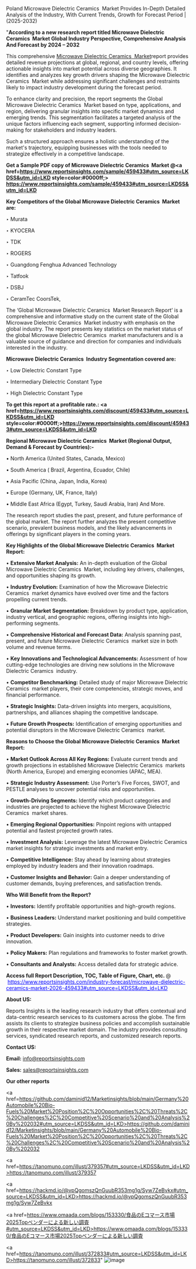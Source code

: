 Poland Microwave Dielectric Ceramics  Market Provides In-Depth Detailed Analysis of the Industry, With Current Trends, Growth for Forecast Period | (2025-2032)

"<strong>According to a new research report titled Microwave Dielectric Ceramics  Market Global Industry Perspective, Comprehensive Analysis And Forecast by 2024 – 2032</strong>

This comprehensive <a href=https://www.reportsinsights.com/sample/459433>Microwave Dielectric Ceramics  Market</a>report provides detailed revenue projections at global, regional, and country levels, offering actionable insights into market potential across diverse geographies. It identifies and analyzes key growth drivers shaping the Microwave Dielectric Ceramics  Market while addressing significant challenges and restraints likely to impact industry development during the forecast period.

To enhance clarity and precision, the report segments the Global Microwave Dielectric Ceramics  Market based on type, applications, and region, delivering granular insights into specific market dynamics and emerging trends. This segmentation facilitates a targeted analysis of the unique factors influencing each segment, supporting informed decision-making for stakeholders and industry leaders.

Such a structured approach ensures a holistic understanding of the market's trajectory, equipping businesses with the tools needed to strategize effectively in a competitive landscape.

<strong>Get a Sample PDF copy of Microwave Dielectric Ceramics  Market </strong><strong>@<a href=https://www.reportsinsights.com/sample/459433#utm_source=LKDSS&utm_id=LKD style=color:#0000ff;> https://www.reportsinsights.com/sample/459433#utm_source=LKDSS&utm_id=LKD</a></strong></font>

<strong>Key Competitors of the Global Microwave Dielectric Ceramics  Market are:</strong>

‣ Murata

‣ KYOCERA

‣ TDK

‣ ROGERS

‣ Guangdong Fenghua Advanced Technology

‣ Tatfook

‣ DSBJ

‣ CeramTec CoorsTek,

The ‘Global Microwave Dielectric Ceramics  Market Research Report’ is a comprehensive and informative study on the current state of the Global Microwave Dielectric Ceramics  Market industry with emphasis on the global industry. The report presents key statistics on the market status of the global Microwave Dielectric Ceramics  market manufacturers and is a valuable source of guidance and direction for companies and individuals interested in the industry.

<strong>Microwave Dielectric Ceramics  Industry Segmentation covered are:</strong>

‣ Low Dielectric Constant Type

‣ Intermediary Dielectric Constant Type

‣ High Dielectric Constant Type

<strong>To get this report at a profitable rate.: <a href=https://www.reportsinsights.com/discount/459433#utm_source=LKDSS&utm_id=LKD style=color:#0000ff;>https://www.reportsinsights.com/discount/459433#utm_source=LKDSS&utm_id=LKD</a></strong></font>

<strong>Regional Microwave Dielectric Ceramics  Market (Regional Output, Demand &amp; Forecast by Countries):-</strong>

• North America (United States, Canada, Mexico)

• South America ( Brazil, Argentina, Ecuador, Chile)

• Asia Pacific (China, Japan, India, Korea)

• Europe (Germany, UK, France, Italy)

• Middle East Africa (Egypt, Turkey, Saudi Arabia, Iran) And More.

The research report studies the past, present, and future performance of the global market. The report further analyzes the present competitive scenario, prevalent business models, and the likely advancements in offerings by significant players in the coming years.

<strong>Key Highlights of the Global Microwave Dielectric Ceramics  Market Report:</strong>

• <strong>Extensive Market Analysis:</strong> An in-depth evaluation of the Global Microwave Dielectric Ceramics  Market, including key drivers, challenges, and opportunities shaping its growth.

• <strong>Industry Evolution:</strong> Examination of how the Microwave Dielectric Ceramics  market dynamics have evolved over time and the factors propelling current trends.

• <strong>Granular Market Segmentation:</strong> Breakdown by product type, application, industry vertical, and geographic regions, offering insights into high-performing segments.

• <strong>Comprehensive Historical and Forecast Data:</strong> Analysis spanning past, present, and future Microwave Dielectric Ceramics  market size in both volume and revenue terms.

• <strong>Key Innovations and Technological Advancements:</strong> Assessment of how cutting-edge technologies are driving new solutions in the Microwave Dielectric Ceramics  industry.

• <strong>Competitor Benchmarking:</strong> Detailed study of major Microwave Dielectric Ceramics  market players, their core competencies, strategic moves, and financial performance.

• <strong>Strategic Insights:</strong> Data-driven insights into mergers, acquisitions, partnerships, and alliances shaping the competitive landscape.

• <strong>Future Growth Prospects:</strong> Identification of emerging opportunities and potential disruptors in the Microwave Dielectric Ceramics  market.

<strong>Reasons to Choose the Global Microwave Dielectric Ceramics  Market Report:</strong>

• <strong>Market Outlook Across All Key Regions:</strong> Evaluate current trends and growth projections in established Microwave Dielectric Ceramics  markets (North America, Europe) and emerging economies (APAC, MEA).

• <strong>Strategic Industry Assessment:</strong> Use Porter’s Five Forces, SWOT, and PESTLE analyses to uncover potential risks and opportunities.

• <strong>Growth-Driving Segments:</strong> Identify which product categories and industries are projected to achieve the highest Microwave Dielectric Ceramics  market shares.

• <strong>Emerging Regional Opportunities:</strong> Pinpoint regions with untapped potential and fastest projected growth rates.

• <strong>Investment Analysis:</strong> Leverage the latest Microwave Dielectric Ceramics  market insights for strategic investments and market entry.

• <strong>Competitive Intelligence:</strong> Stay ahead by learning about strategies employed by industry leaders and their innovation roadmaps.

• <strong>Customer Insights and Behavior:</strong> Gain a deeper understanding of customer demands, buying preferences, and satisfaction trends.

<strong>Who Will Benefit from the Report?</strong>

• <strong>Investors:</strong> Identify profitable opportunities and high-growth regions.

• <strong>Business Leaders:</strong> Understand market positioning and build competitive strategies.

• <strong>Product Developers:</strong> Gain insights into customer needs to drive innovation.

• <strong>Policy Makers:</strong> Plan regulations and frameworks to foster market growth.

• <strong>Consultants and Analysts:</strong> Access detailed data for strategic advice.
</ul>
<strong>Access full Report Description, TOC, Table of Figure, Chart, etc. </strong>@  <a href=https://www.reportsinsights.com/industry-forecast/microwave-dielectric-ceramics-market-2026-459433#utm_source=LKDSS&utm_id=LKD style=color:#0000ff;>https://www.reportsinsights.com/industry-forecast/microwave-dielectric-ceramics-market-2026-459433#utm_source=LKDSS&utm_id=LKD</a></font>

<strong><strong>About US</strong>:</strong>

Reports Insights is the leading research industry that offers contextual and data-centric research services to its customers across the globe. The firm assists its clients to strategize business policies and accomplish sustainable growth in their respective market domain. The industry provides consulting services, syndicated research reports, and customized research reports.

<strong>Contact US:</strong>

<p class=""""><b>Email:</b> <a href=mailto:info@reportsinsights.com>info@reportsinsights.com</a></p>
<p class=""""><b>Sales:</b> <a href=mailto:sales@reportsinsights.com>sales@reportsinsights.com</a></p>

<strong>Our other reports</strong>

<a href=https://github.com/daminid12/Marketinsights/blob/main/Germany%20Automobile%20Bio-Fuels%20Market%20Position%2C%20Opportunities%2C%20Threats%2C%20Challenges%2C%20Competitive%20Scenario%20and%20Analysis%20By%202032#utm_source=LKDSS&utm_id=LKD>https://github.com/daminid12/Marketinsights/blob/main/Germany%20Automobile%20Bio-Fuels%20Market%20Position%2C%20Opportunities%2C%20Threats%2C%20Challenges%2C%20Competitive%20Scenario%20and%20Analysis%20By%202032</a>

<a href=https://tanomuno.com/illust/379357#utm_source=LKDSS&utm_id=LKD>https://tanomuno.com/illust/379357</a>

<a href=https://hackmd.io/@vpQgomszQnGuubR353mg1g/Syw7ZeBvkx#utm_source=LKDSS&utm_id=LKD>https://hackmd.io/@vpQgomszQnGuubR353mg1g/Syw7ZeBvkx</a>

<a href=https://www.omaada.com/blogs/153330/食品のEコマース市場2025Topベンダーによる新しい調査#utm_source=LKDSS&utm_id=LKD>https://www.omaada.com/blogs/153330/食品のEコマース市場2025Topベンダーによる新しい調査</a>

<a href=https://tanomuno.com/illust/372833#utm_source=LKDSS&utm_id=LKD>https://tanomuno.com/illust/372833</a>"
![image](https://github.com/user-attachments/assets/fbcabe44-6fb7-467b-8241-d13fc9a068c1)
